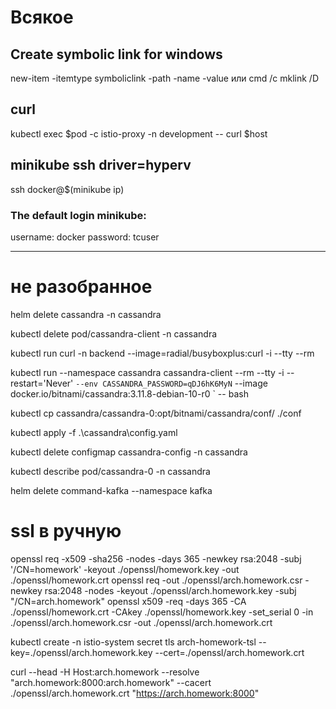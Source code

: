 # Всякое
## Create symbolic link for windows
new-item -itemtype symboliclink -path <path to location> -name <the name> -value <path to target>
или
cmd /c mklink /D <path of link> <path of target dir>

## curl
kubectl exec $pod -c istio-proxy -n development -- curl $host

## minikube ssh driver=hyperv
ssh docker@$(minikube ip)

### The default login minikube:
username: docker
password: tcuser 

---

# не разобранное
helm delete cassandra -n cassandra

kubectl delete pod/cassandra-client -n cassandra

kubectl run curl -n backend --image=radial/busyboxplus:curl -i --tty --rm

kubectl run --namespace cassandra cassandra-client --rm --tty -i --restart='Never' `
--env CASSANDRA_PASSWORD=qDJ6hK6MyN `
--image docker.io/bitnami/cassandra:3.11.8-debian-10-r0 `
-- bash 

kubectl cp cassandra/cassandra-0:opt/bitnami/cassandra/conf/ ./conf

kubectl apply -f .\cassandra\config.yaml 

kubectl delete configmap cassandra-config -n cassandra 

kubectl describe pod/cassandra-0 -n cassandra

helm delete command-kafka --namespace kafka


# ssl в ручную
openssl req -x509 -sha256 -nodes -days 365 -newkey rsa:2048 -subj '/CN=homework' -keyout ./openssl/homework.key -out ./openssl/homework.crt
openssl req -out ./openssl/arch.homework.csr -newkey rsa:2048 -nodes -keyout ./openssl/arch.homework.key -subj "/CN=arch.homework"
openssl x509 -req -days 365 -CA ./openssl/homework.crt -CAkey ./openssl/homework.key -set_serial 0 -in ./openssl/arch.homework.csr -out ./openssl/arch.homework.crt

kubectl create -n istio-system secret tls arch-homework-tsl --key=./openssl/arch.homework.key --cert=./openssl/arch.homework.crt


curl --head -H Host:arch.homework --resolve "arch.homework:8000:arch.homework" --cacert ./openssl/arch.homework.crt "https://arch.homework:8000"  